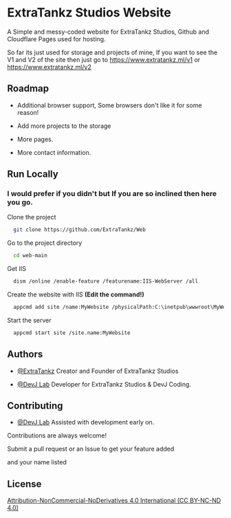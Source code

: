 
# ExtraTankz Studios Website

A Simple and messy-coded website for ExtraTankz Studios, Github and Cloudflare Pages used for hosting.

So far its just used for storage and projects of mine, If you want to see the V1 and V2 of the site then just go to https://www.extratankz.ml/v1 or https://www.extratankz.ml/v2


## Roadmap

- Additional browser support, Some browsers don't like it for some reason!

- Add more projects to the storage

- More pages.

- More contact information.


## Run Locally

### I would prefer if you didn't but If you are so inclined then here you go.

Clone the project

```bash
  git clone https://github.com/ExtraTankz/Web
```

Go to the project directory

```bash
  cd web-main
```

Get IIS

```bash
  dism /online /enable-feature /featurename:IIS-WebServer /all
```

Create the website with IIS **(Edit the command!)**
```bash
  appcmd add site /name:MyWebsite /physicalPath:C:\inetpub\wwwroot\MyWebsite /bindings:http/*:80:example.com /apppool:MyAppPool
```

Start the server

```bash
  appcmd start site /site.name:MyWebsite
```


## Authors

- [@ExtraTankz](https://github.com/ExtraTankz) Creator and Founder of ExtraTankz Studios

- [@DevJ Lab](https://github.com/DevJ-Lab) Developer for ExtraTankz Studios & DevJ Coding.
## Contributing

- [@DevJ Lab](https://github.com/DevJ-Lab) Assisted with development early on.

Contributions are always welcome!

Submit a pull request or an Issue to get your feature added

and your name listed
## License

[Attribution-NonCommercial-NoDerivatives 4.0 International (CC BY-NC-ND 4.0)](https://creativecommons.org/licenses/by-nc-nd/4.0/)

